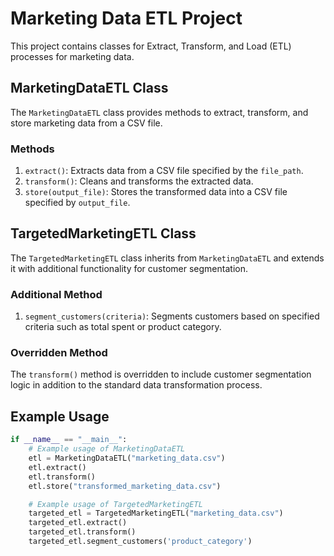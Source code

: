 # Marketing Data ETL Project

This project contains classes for Extract, Transform, and Load (ETL) processes for marketing data.

## MarketingDataETL Class

The `MarketingDataETL` class provides methods to extract, transform, and store marketing data from a CSV file.

### Methods

1. `extract()`: Extracts data from a CSV file specified by the `file_path`.
2. `transform()`: Cleans and transforms the extracted data.
3. `store(output_file)`: Stores the transformed data into a CSV file specified by `output_file`.

## TargetedMarketingETL Class

The `TargetedMarketingETL` class inherits from `MarketingDataETL` and extends it with additional functionality for customer segmentation.

### Additional Method

1. `segment_customers(criteria)`: Segments customers based on specified criteria such as total spent or product category.

### Overridden Method

The `transform()` method is overridden to include customer segmentation logic in addition to the standard data transformation process.

## Example Usage

```python
if __name__ == "__main__":
    # Example usage of MarketingDataETL
    etl = MarketingDataETL("marketing_data.csv")
    etl.extract()
    etl.transform()
    etl.store("transformed_marketing_data.csv")

    # Example usage of TargetedMarketingETL
    targeted_etl = TargetedMarketingETL("marketing_data.csv")
    targeted_etl.extract()
    targeted_etl.transform()
    targeted_etl.segment_customers('product_category')
